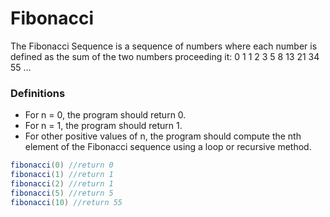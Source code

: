 # Fibonacci
The Fibonacci Sequence is a sequence of numbers where each number is defined as the sum of the two numbers proceeding
it: 0 1 1 2 3 5 8 13 21 34 55 …

### Definitions
- For n = 0, the program should return 0.
- For n = 1, the program should return 1.
- For other positive values of n, the program should compute the nth element of the Fibonacci sequence using a loop or recursive method.

````java
fibonacci(0) //return 0
fibonacci(1) //return 1
fibonacci(2) //return 1
fibonacci(5) //return 5
fibonacci(10) //return 55

````